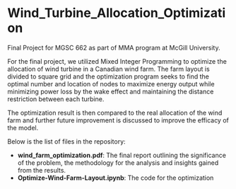 # Wind_Turbine_Allocation_Optimization

Final Project for MGSC 662 as part of MMA program at McGill University.

For the final project, we utilized Mixed Integer Programming to optimize the allocation of wind turbine in a Canadian wind farm. The farm layout is divided to square grid and the optimization program seeks to find the optimal number and location of nodes to maximize energy output while minimizing power loss by the wake effect and maintaining the distance restriction between each turbine.

The optimization result is then compared to the real allocation of the wind farm and further future improvement is discussed to improve the efficacy of the model.

Below is the list of files in the repository:

* **wind_farm_optimization.pdf**: The final report outlining the significance of the problem, the methodology for the analysis and insights gained from the results.
* **Optimize-Wind-Farm-Layout.ipynb**: The code for the optimization
